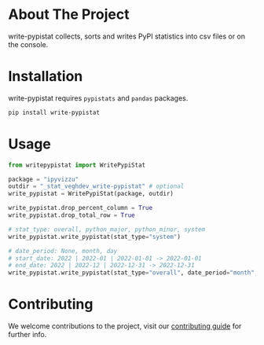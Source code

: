# About The Project

write-pypistat collects, sorts and writes PyPI statistics into csv files or on the console.

# Installation

write-pypistat requires `pypistats` and `pandas` packages.

```sh
pip install write-pypistat
```

# Usage

```python
from writepypistat import WritePypiStat

package = "ipyvizzu"
outdir = "_stat_veghdev_write-pypistat" # optional
write_pypistat = WritePypiStat(package, outdir)

write_pypistat.drop_percent_column = True
write_pypistat.drop_total_row = True

# stat_type: overall, python_major, python_minor, system
write_pypistat.write_pypistat(stat_type="system")

# date_period: None, month, day
# start_date: 2022 | 2022-01 | 2022-01-01 -> 2022-01-01
# end_date: 2022 | 2022-12 | 2022-12-31 -> 2022-12-31
write_pypistat.write_pypistat(stat_type="overall", date_period="month", start_date="2022-01-01", end_date="2022")
```

# Contributing

We welcome contributions to the project, visit our [contributing guide](https://github.com/veghdev/write-pypistat/blob/main/CONTRIBUTING.md) for further info.
